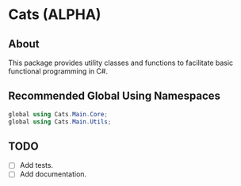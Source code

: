 # Cats (ALPHA)

## About

This package provides utility classes and functions to facilitate basic functional programming in C#.

## Recommended Global Using Namespaces

```cs
global using Cats.Main.Core;
global using Cats.Main.Utils;
```

## TODO

- [ ] Add tests.
- [ ] Add documentation.
